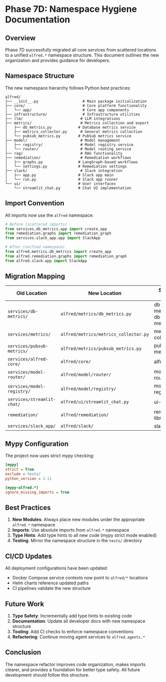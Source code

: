 # Phase 7D: Namespace Hygiene Documentation

## Overview

Phase 7D successfully migrated all core services from scattered locations to a unified `alfred.*` namespace structure. This document outlines the new organization and provides guidance for developers.

## Namespace Structure

The new namespace hierarchy follows Python best practices:

```
alfred/
├── __init__.py                    # Main package initialization
├── core/                          # Core platform functionality
│   └── app/                       # Core app components
├── infrastructure/                # Infrastructure utilities
├── llm/                          # LLM integrations
├── metrics/                      # Metrics collection and export
│   ├── db_metrics.py            # Database metrics service
│   ├── metrics_collector.py      # General metrics collection
│   └── pubsub_metrics.py        # PubSub metrics service
├── model/                        # Model management
│   ├── registry/                 # Model registry service
│   └── router/                   # Model routing service
├── rag/                          # RAG functionality
├── remediation/                  # Remediation workflows
│   ├── graphs.py                # LangGraph-based workflows
│   └── settings.py              # Remediation settings
├── slack/                        # Slack integration
│   ├── app.py                   # Slack app main
│   └── run.py                   # Slack app runner
└── ui/                          # User interfaces
    └── streamlit_chat.py        # Chat UI implementation
```

## Import Convention

All imports now use the `alfred` namespace:

```python
# Before (scattered imports)
from services.db_metrics.app import create_app
from remediation.graphs import remediation_graph
from services.slack_app.app import SlackApp

# After (unified namespace)
from alfred.metrics.db_metrics import create_app
from alfred.remediation.graphs import remediation_graph
from alfred.slack.app import SlackApp
```

## Migration Mapping

| Old Location | New Location | Service Name |
|-------------|--------------|--------------|
| `services/db-metrics/` | `alfred/metrics/db_metrics.py` | db-api-metrics, db-admin-metrics |
| `services/metrics/` | `alfred/metrics/metrics_collector.py` | metrics-collector |
| `services/pubsub-metrics/` | `alfred/metrics/pubsub_metrics.py` | pubsub-metrics |
| `services/alfred-core/` | `alfred/core/` | alfred-core |
| `services/model-router/` | `alfred/model/router/` | model-router |
| `services/model-registry/` | `alfred/model/registry/` | model-registry |
| `services/streamlit-chat/` | `alfred/ui/streamlit_chat.py` | ui-chat |
| `remediation/` | `alfred/remediation/` | remediation library |
| `services/slack_app/` | `alfred/slack/` | slack-app |

## Mypy Configuration

The project now uses strict mypy checking:

```ini
[mypy]
strict = True
exclude = tests/
python_version = 3.11

[mypy-alfred.*]
ignore_missing_imports = True
```

## Best Practices

1. **New Modules**: Always place new modules under the appropriate `alfred.*` namespace
2. **Imports**: Use absolute imports from `alfred.*` namespace
3. **Type Hints**: Add type hints to all new code (mypy strict mode enabled)
4. **Testing**: Mirror the namespace structure in the `tests/` directory

## CI/CD Updates

All deployment configurations have been updated:
- Docker Compose service contexts now point to `alfred/*` locations
- Helm charts reference updated paths
- CI pipelines validate the new structure

## Future Work

1. **Type Safety**: Incrementally add type hints to existing code
2. **Documentation**: Update all developer docs with new namespace structure
3. **Tooling**: Add CI checks to enforce namespace conventions
4. **Refactoring**: Continue moving agent services to `alfred.agents.*`

## Conclusion

The namespace refactor improves code organization, makes imports clearer, and provides a foundation for better type safety. All future development should follow this structure.
